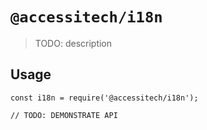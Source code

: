 # `@accessitech/i18n`

> TODO: description

## Usage

```
const i18n = require('@accessitech/i18n');

// TODO: DEMONSTRATE API
```

